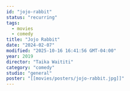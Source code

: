 ```yaml
---
id: "jojo-rabbit"
status: "recurring"
tags:
  - movies
  - comedy
title: "Jojo Rabbit"
date: "2024-02-07"
modified: "2025-10-16 16:41:56 GMT-04:00"
year: 2019
director: "Taika Waititi"
category: "comedy"
studio: "general"
poster: "[[movies/posters/jojo-rabbit.jpg]]"
---
```

